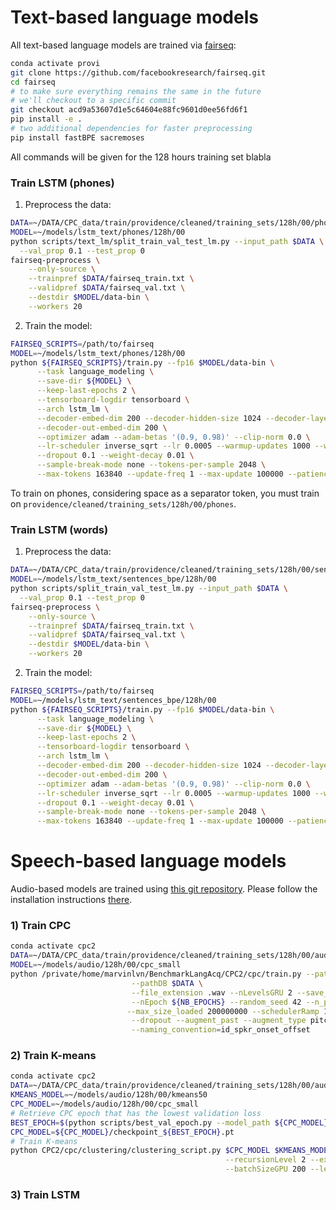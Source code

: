 # Text-based language models

All text-based language models are trained via [fairseq](https://github.com/facebookresearch/fairseq):

```bash
conda activate provi
git clone https://github.com/facebookresearch/fairseq.git
cd fairseq
# to make sure everything remains the same in the future
# we'll checkout to a specific commit
git checkout acd9a53607d1e5c64604e88fc9601d0ee56fd6f1
pip install -e .
# two additional dependencies for faster preprocessing
pip install fastBPE sacremoses
```

All commands will be given for the 128 hours training set blabla

### Train LSTM (phones)

1) Preprocess the data:

```bash
DATA=~/DATA/CPC_data/train/providence/cleaned/training_sets/128h/00/phones
MODEL=~/models/lstm_text/phones/128h/00
python scripts/text_lm/split_train_val_test_lm.py --input_path $DATA \
  --val_prop 0.1 --test_prop 0
fairseq-preprocess \
    --only-source \
    --trainpref $DATA/fairseq_train.txt \
    --validpref $DATA/fairseq_val.txt \
    --destdir $MODEL/data-bin \
    --workers 20
```

2) Train the model:

```bash
FAIRSEQ_SCRIPTS=/path/to/fairseq
MODEL=~/models/lstm_text/phones/128h/00
python ${FAIRSEQ_SCRIPTS}/train.py --fp16 $MODEL/data-bin \
      --task language_modeling \
      --save-dir ${MODEL} \
      --keep-last-epochs 2 \
      --tensorboard-logdir tensorboard \
      --arch lstm_lm \
      --decoder-embed-dim 200 --decoder-hidden-size 1024 --decoder-layers 3 \
      --decoder-out-embed-dim 200 \
      --optimizer adam --adam-betas '(0.9, 0.98)' --clip-norm 0.0 \
      --lr-scheduler inverse_sqrt --lr 0.0005 --warmup-updates 1000 --warmup-init-lr 1e-07 \
      --dropout 0.1 --weight-decay 0.01 \
      --sample-break-mode none --tokens-per-sample 2048 \
      --max-tokens 163840 --update-freq 1 --max-update 100000 --patience 10
```

To train on phones, considering space as a separator token, you must train on 
`providence/cleaned/training_sets/128h/00/phones`.

### Train LSTM (words)

1) Preprocess the data:

```bash
DATA=~/DATA/CPC_data/train/providence/cleaned/training_sets/128h/00/sentences_bpe
MODEL=~/models/lstm_text/sentences_bpe/128h/00
python scripts/split_train_val_test_lm.py --input_path $DATA \
  --val_prop 0.1 --test_prop 0
fairseq-preprocess \
    --only-source \
    --trainpref $DATA/fairseq_train.txt \
    --validpref $DATA/fairseq_val.txt \
    --destdir $MODEL/data-bin \
    --workers 20
```

2) Train the model:

```bash
FAIRSEQ_SCRIPTS=/path/to/fairseq
MODEL=~/models/lstm_text/sentences_bpe/128h/00
python ${FAIRSEQ_SCRIPTS}/train.py --fp16 $MODEL/data-bin \
      --task language_modeling \
      --save-dir ${MODEL} \
      --keep-last-epochs 2 \
      --tensorboard-logdir tensorboard \
      --arch lstm_lm \
      --decoder-embed-dim 200 --decoder-hidden-size 1024 --decoder-layers 3 \
      --decoder-out-embed-dim 200 \
      --optimizer adam --adam-betas '(0.9, 0.98)' --clip-norm 0.0 \
      --lr-scheduler inverse_sqrt --lr 0.0005 --warmup-updates 1000 --warmup-init-lr 1e-07 \
      --dropout 0.1 --weight-decay 0.01 \
      --sample-break-mode none --tokens-per-sample 2048 \
      --max-tokens 163840 --update-freq 1 --max-update 100000 --patience 10
```

# Speech-based language models

Audio-based models are trained using [this git repository](https://github.com/MarvinLvn/CPC2/tree/minibatch_building).
Please follow the installation instructions [there](https://github.com/MarvinLvn/CPC2/blob/minibatch_building/docs/installation.md).

### 1) Train CPC

```bash
conda activate cpc2
DATA=~/DATA/CPC_data/train/providence/cleaned/training_sets/128h/00/audio
MODEL=~/models/audio/128h/00/cpc_small
python /private/home/marvinlvn/BenchmarkLangAcq/CPC2/cpc/train.py --pathCheckpoint $MODEL \
                           --pathDB $DATA \
                           --file_extension .wav --nLevelsGRU 2 --save_step 2 --multihead_rnn \
                           --nEpoch ${NB_EPOCHS} --random_seed 42 --n_process_loader 1 --save_step 5 \
                          --max_size_loaded 200000000 --schedulerRamp 10 \
                           --dropout --augment_past --augment_type pitch artificial_reverb --samplingType=temporalsamespeaker \
                           --naming_convention=id_spkr_onset_offset
```

### 2) Train K-means

```bash
conda activate cpc2
DATA=~/DATA/CPC_data/train/providence/cleaned/training_sets/128h/00/audio
KMEANS_MODEL=~/models/audio/128h/00/kmeans50
CPC_MODEL=~/models/audio/128h/00/cpc_small
# Retrieve CPC epoch that has the lowest validation loss
BEST_EPOCH=$(python scripts/best_val_epoch.py --model_path ${CPC_MODEL} | grep -oP "(?<=is : )([0-9]+)")
CPC_MODEL=${CPC_MODEL}/checkpoint_${BEST_EPOCH}.pt
# Train K-means
python CPC2/cpc/clustering/clustering_script.py $CPC_MODEL $KMEANS_MODEL $DATA \
                                                --recursionLevel 2 --extension wav --nClusters 50 --MAX_ITER 300 --save \
                                                --batchSizeGPU 200 --level_gru ${LEVEL_GRU} --perIterSize 1406 --save-last 5
```

### 3) Train LSTM

```bash

```